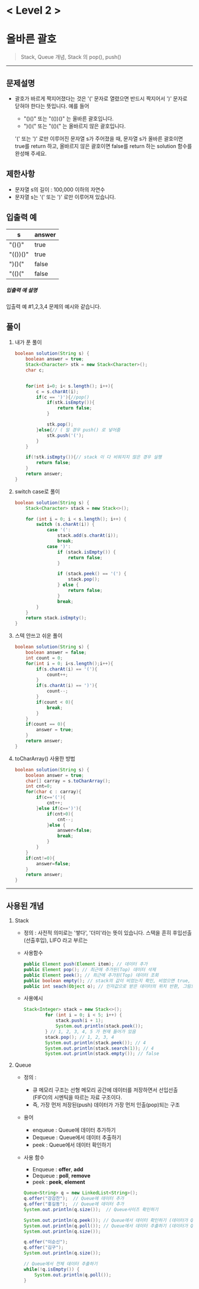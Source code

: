 

# < Level 2 > 

# 올바른 괄호

> Stack, Queue 개념, Stack 의 pop(), push()

---

## 문제설명 

- 괄호가 바르게 짝지어졌다는 것은 '(' 문자로 열렸으면 반드시 짝지어서 ')' 문자로 닫혀야 한다는 뜻입니다. 예를 들어

  - "()()" 또는 "(())()" 는 올바른 괄호입니다.
  - ")()(" 또는 "(()(" 는 올바르지 않은 괄호입니다.

  '(' 또는 ')' 로만 이루어진 문자열 s가 주어졌을 때, 문자열 s가 올바른 괄호이면 true를 return 하고, 올바르지 않은 괄호이면 false를 return 하는 solution 함수를 완성해 주세요.


## 제한사항 

- 문자열 s의 길이 : 100,000 이하의 자연수
- 문자열 s는 '(' 또는 ')' 로만 이루어져 있습니다.

## 입출력 예

| s        | answer |
| -------- | ------ |
| "()()"   | true   |
| "(())()" | true   |
| ")()("   | false  |
| "(()("   | false  |

##### 입출력 예 설명

입출력 예 #1,2,3,4
문제의 예시와 같습니다.

## 풀이 

1. 내가 푼 풀이 

   ```java
   boolean solution(String s) {
       boolean answer = true;
       Stack<Character> stk = new Stack<Character>();
       char c;
   
   
       for(int i=0; i< s.length(); i++){
           c = s.charAt(i);
           if(c == ')'){//pop()
               if(stk.isEmpty()){
                   return false;
               }
   
               stk.pop();
           }else{// ( 일 경우 push() 로 넣어줌 
               stk.push('(');
           }
       }
   
       if(!stk.isEmpty()){// stack 이 다 비워지지 않은 경우 실행 
           return false;
       }
       return answer;
   }
   ```

2. switch case로 풀이 

   ```java
   boolean solution(String s) {
       Stack<Character> stack = new Stack<>();
   
       for (int i = 0; i < s.length(); i++) {
           switch (s.charAt(i)) {
               case '(':
                   stack.add(s.charAt(i));
                   break;
               case ')':
                   if (stack.isEmpty()) {
                       return false;
                   }
   
                   if (stack.peek() == '(') {
                       stack.pop();
                   } else {
                       return false;
                   }
                   break;
           }
       }
       return stack.isEmpty();
   }
   ```

3. 스텍 안쓰고 쉬운 풀이 

   ```java
   boolean solution(String s) {
       boolean answer = false;
       int count = 0;
       for(int i = 0; i<s.length();i++){
           if(s.charAt(i) == '('){
               count++;
           }
           if(s.charAt(i) == ')'){
               count--;
           }
           if(count < 0){
               break;
           }
       }
       if(count == 0){
           answer = true;
       }
       return answer;
   }
   ```

4. toCharArray() 사용한 방법

   ```java
   boolean solution(String s) {
       boolean answer = true;
       char[] carray = s.toCharArray();
       int cnt=0;
       for(char c : carray){
           if(c=='('){
               cnt++;
           }else if(c==')'){
               if(cnt>0){
                   cnt--;
               }else {
                   answer=false;
                   break;
               }
           }
       }
       if(cnt!=0){
           answer=false;
       }
       return answer;
   }
   ```

   



---

## 사용된 개념

1. Stack

   - 정의 : 사전적 의미로는 '쌓다', '더미'라는 뜻이 있습니다. 스택을 흔히 후입선출(선출후입), LIFO 라고 부르는

   - 사용함수

     ```java
     public Element push(Element item); // 데이터 추가
     public Element pop(); // 최근에 추가된(Top) 데이터 삭제
     public Element peek(); // 최근에 추가된(Top) 데이터 조회
     public boolean empty(); // stack의 값이 비었는지 확인, 비었으면 true, 아니면 false
     public int seach(Object o); // 인자값으로 받은 데이터의 위치 반환, 그림으로 설명하겠음
     ```

   - 사용예시

     ```java
     Stack<Integer> stack = new Stack<>();
             for (int i = 0; i < 5; i++) {
                 stack.push(i + 1);
                 System.out.println(stack.peek());
             } // 1, 2, 3, 4, 5 가 현재 들어가 있음
             stack.pop(); // 1, 2, 3, 4
             System.out.println(stack.peek()); // 4
             System.out.println(stack.search(1)); // 4
             System.out.println(stack.empty()); // false
     ```

2. Queue

   - 정의 : 

     - 큐 메모리 구조는 선형 메모리 공간에 데이터를 저장하면서 선입선출(FIFO)의 시멘틱을 따르는 자료 구조이다. 
     - 즉, 가장 먼저 저장된(push) 데이터가 가장 먼저 인출(pop)되는 구조

   - 용어

     - enqueue : Queue에 데이터 추가하기
     - Dequeue : Queue에서 데이터 추출하기
     - peek : Queue에서 데이터 확인하기

   - 사용 함수 

     - Enqueue : **offer**, **add**
     - Dequeue : **poll**, **remove**
     - peek : **peek**, **element**

     ```java
     Queue<String> q = new LinkedList<String>();
     q.offer("강감찬");  // Queue에 데이터 추가							
     q.offer("홍길동");  // Queue에 데이터 추가
     System.out.println(q.size());  // Queue사이즈 확인하기
     
     System.out.println(q.peek()); // Queue에서 데이터 확인하기 (데이터가 Queue에서 꺼내지는 않는다.)
     System.out.println(q.poll()); // Queue에서 데이터 추출하기 (데이터가 Queue에서 꺼내져, Queue에서는 존재하지 않는다.)
     System.out.println(q.size());
     
     q.offer("이순신");
     q.offer("김구");
     System.out.println(q.size());
     
     // Queue에서 전체 데이터 추출하기 
     while(!q.isEmpty()) {
         System.out.println(q.poll());
     }
     ```

   
